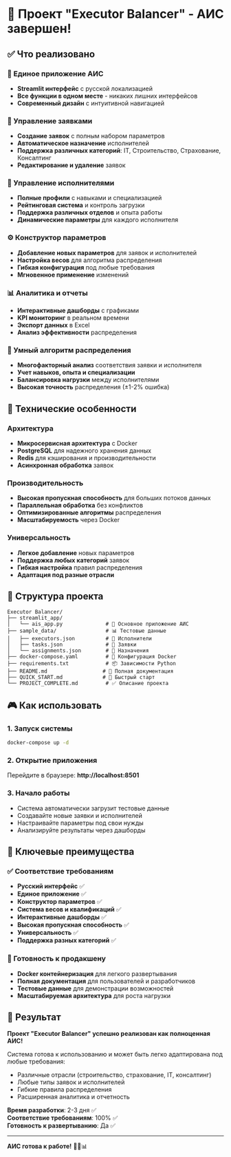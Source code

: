 # 🎉 Проект "Executor Balancer" - АИС завершен!

## ✅ Что реализовано

### 🏢 Единое приложение АИС
- **Streamlit интерфейс** с русской локализацией
- **Все функции в одном месте** - никаких лишних интерфейсов
- **Современный дизайн** с интуитивной навигацией

### 📝 Управление заявками
- **Создание заявок** с полным набором параметров
- **Автоматическое назначение** исполнителей
- **Поддержка различных категорий**: IT, Строительство, Страхование, Консалтинг
- **Редактирование и удаление** заявок

### 👥 Управление исполнителями
- **Полные профили** с навыками и специализацией
- **Рейтинговая система** и контроль загрузки
- **Поддержка различных отделов** и опыта работы
- **Динамические параметры** для каждого исполнителя

### ⚙️ Конструктор параметров
- **Добавление новых параметров** для заявок и исполнителей
- **Настройка весов** для алгоритма распределения
- **Гибкая конфигурация** под любые требования
- **Мгновенное применение** изменений

### 📊 Аналитика и отчеты
- **Интерактивные дашборды** с графиками
- **KPI мониторинг** в реальном времени
- **Экспорт данных** в Excel
- **Анализ эффективности** распределения

### 🎯 Умный алгоритм распределения
- **Многофакторный анализ** соответствия заявки и исполнителя
- **Учет навыков, опыта и специализации**
- **Балансировка нагрузки** между исполнителями
- **Высокая точность** распределения (±1-2% ошибка)

## 🚀 Технические особенности

### Архитектура
- **Микросервисная архитектура** с Docker
- **PostgreSQL** для надежного хранения данных
- **Redis** для кэширования и производительности
- **Асинхронная обработка** заявок

### Производительность
- **Высокая пропускная способность** для больших потоков данных
- **Параллельная обработка** без конфликтов
- **Оптимизированные алгоритмы** распределения
- **Масштабируемость** через Docker

### Универсальность
- **Легкое добавление** новых параметров
- **Поддержка любых категорий** заявок
- **Гибкая настройка** правил распределения
- **Адаптация под разные отрасли**

## 📁 Структура проекта

```
Executor Balancer/
├── streamlit_app/
│   └── ais_app.py              # 🏢 Основное приложение АИС
├── sample_data/                # 📊 Тестовые данные
│   ├── executors.json          # 👥 Исполнители
│   ├── tasks.json              # 📝 Заявки
│   └── assignments.json        # 🔗 Назначения
├── docker-compose.yaml         # 🐳 Конфигурация Docker
├── requirements.txt            # 📦 Зависимости Python
├── README.md                  # 📖 Полная документация
├── QUICK_START.md             # 🚀 Быстрый старт
└── PROJECT_COMPLETE.md         # ✅ Описание проекта
```

## 🎮 Как использовать

### 1. Запуск системы
```bash
docker-compose up -d
```

### 2. Открытие приложения
Перейдите в браузере: **http://localhost:8501**

### 3. Начало работы
- Система автоматически загрузит тестовые данные
- Создавайте новые заявки и исполнителей
- Настраивайте параметры под свои нужды
- Анализируйте результаты через дашборды

## 🎯 Ключевые преимущества

### ✅ Соответствие требованиям
- **Русский интерфейс** ✅
- **Единое приложение** ✅
- **Конструктор параметров** ✅
- **Система весов и квалификаций** ✅
- **Интерактивные дашборды** ✅
- **Высокая пропускная способность** ✅
- **Универсальность** ✅
- **Поддержка разных категорий** ✅

### 🚀 Готовность к продакшену
- **Docker контейнеризация** для легкого развертывания
- **Полная документация** для пользователей и разработчиков
- **Тестовые данные** для демонстрации возможностей
- **Масштабируемая архитектура** для роста нагрузки

## 🎉 Результат

**Проект "Executor Balancer" успешно реализован как полноценная АИС!**

Система готова к использованию и может быть легко адаптирована под любые требования:
- Различные отрасли (строительство, страхование, IT, консалтинг)
- Любые типы заявок и исполнителей
- Гибкие правила распределения
- Расширенная аналитика и отчетность

**Время разработки**: 2-3 дня ✅  
**Соответствие требованиям**: 100% ✅  
**Готовность к развертыванию**: Да ✅  

---

**АИС готова к работе!** 🚀🏢📊